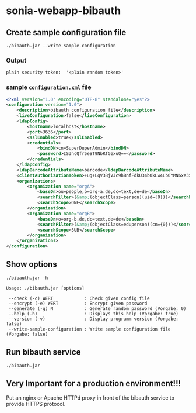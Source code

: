 # sonia-webapp-bibauth

## Create sample configuration file

`./bibauth.jar --write-sample-configuration`

### Output

```text
plain security token:  '<plain random token>'
```

### sample `configuration.xml` file

```xml
<?xml version="1.0" encoding="UTF-8" standalone="yes"?>
<configuration version="1.0">
    <description>bibauth configuration file</description>
    <liveConfiguration>false</liveConfiguration>
    <ldapConfig>
        <hostname>localhost</hostname>
        <port>3636</port>
        <sslEnabled>true</sslEnabled>
        <credentials>
            <bindDN>cn=SuperDuperAdmin</bindDN>
            <password>IS3hcQfr5eST9NbRfGzxuQ==</password>
        </credentials>
    </ldapConfig>
    <ldapBarcodeAttributeName>barcode</ldapBarcodeAttributeName>
    <clientAuthorizationToken>+ug+LqV38jVJc9hBnfFdkU34b0kLw4Lb0YMN6xe3xNtI9Irl/9FVFWAiitjdbnQs</clientAuthorizationToken>
    <organizations>
        <organization name="orgA">
            <baseDn>ou=people,o=org-a.de,dc=text,de=de</baseDn>
            <searchFilter>(&amp;(objectClass=person)(uid={0}))</searchFilter>
            <searchScope>ONE</searchScope>
        </organization>
        <organization name="orgB">
            <baseDn>o=org-b.de,dc=text,de=de</baseDn>
            <searchFilter>(&amp;(objectClass=eduperson)(cn={0}))</searchFilter>
            <searchScope>SUB</searchScope>
        </organization>
    </organizations>
</configuration>
```

## Show options

`./bibauth.jar -h`

```text
Usage: ./bibauth.jar [options]

 --check (-c) WERT            : Check given config file
 --encrypt (-e) WERT          : Encrypt given password
 --generate (-g) N            : Generate random password (Vorgabe: 0)
 --help (-h)                  : Displays this help (Vorgabe: true)
 --version (-v)               : Display programm version (Vorgabe: false)
 --write-sample-configuration : Write sample configuration file (Vorgabe: false)
```

## Run bibauth service

`./bibauth.jar`

## Very Important for a production environment!!!
Put an nginx or Apache HTTPd proxy in front of the bibauth service to provide HTTPS protocol.